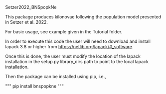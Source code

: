 Setzer2022_BNSpopkNe

This package produces kilonovae following the population model presented in Setzer et al. 2022.

For basic usage, see example given in the Tutorial folder.

In order to execute this code the user will need to download and install
lapack 3.8 or higher from https://netlib.org/lapack/#_software.

Once this is done, the user must modify the location of the lapack installation
in the setup.py library_dirs path to point to the local lapack installation.

Then the package can be installed using pip, i.e.,

"""
pip install bnspopkne
"""
